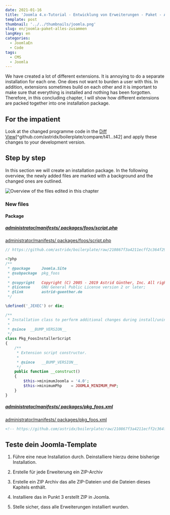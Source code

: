 ```yaml
---
date: 2021-01-16
title: 'Joomla 4.x-Tutorial - Entwicklung von Erweiterungen - Paket - Alle Erweiterungen in einer Installationsdatei'
template: post
thumbnail: '../../thumbnails/joomla.png'
slug: en/joomla-paket-alles-zusammen
langKey: en
categories:
  - JoomlaEn
  - Code
tags:
  - CMS
  - Joomla
---
```


We have created a lot of different extensions. It is annoying to do a separate installation for each one. One does not want to burden a user with this. In addition, extensions sometimes build on each other and it is important to make sure that everything is installed and nothing has been forgotten. Therefore, in this concluding chapter, I will show how different extensions are packed together into one installation package.

## For the impatient

Look at the changed programme code in the [Diff View](https://github.com/astridx/boilerplate/compare/t41...t42)[^github.com/astridx/boilerplate/compare/t41...t42] and apply these changes to your development version.

## Step by step

In this section we will create an installation package. In the following overview, the newly added files are marked with a background and the changed ones are outlined.

![Overview of the files edited in this chapter](/images/tree42.png)

### New files

#### Package

##### [administrator/manifests/ packages/foos/script.php](https://github.com/astridx/boilerplate/blob/210867f3a4211ecff2c364f292bc4250cd75bc71/src/administrator/manifests/packages/foos/script.php)

[administrator/manifests/ packages/foos/script.php](https://github.com/astridx/boilerplate/blob/210867f3a4211ecff2c364f292bc4250cd75bc71/src/administrator/manifests/packages/foos/script.php)

```php
// https://github.com/astridx/boilerplate/raw/210867f3a4211ecff2c364f292bc4250cd75bc71/src/administrator/manifests/packages/foos/script.php

<?php
/**
 * @package     Joomla.Site
 * @subpackage  pkg_foos
 *
 * @copyright   Copyright (C) 2005 - 2019 Astrid Günther, Inc. All rights reserved.
 * @license     GNU General Public License version 2 or later;
 * @link        astrid-guenther.de
 */

\defined('_JEXEC') or die;

/**
 * Installation class to perform additional changes during install/uninstall/update
 *
 * @since  __BUMP_VERSION__
 */
class Pkg_FoosInstallerScript
{
	/**
	 * Extension script constructor.
	 *
	 * @since   __BUMP_VERSION__
	 */
	public function __construct()
	{
		$this->minimumJoomla = '4.0';
		$this->minimumPhp    = JOOMLA_MINIMUM_PHP;
	}
}

```

##### [administrator/manifests/ packages/pkg_foos.xml](https://github.com/astridx/boilerplate/blob/210867f3a4211ecff2c364f292bc4250cd75bc71/src/administrator/manifests/packages/pkg_foos.xml)

[administrator/manifests/ packages/pkg_foos.xml](https://github.com/astridx/boilerplate/blob/210867f3a4211ecff2c364f292bc4250cd75bc71/src/administrator/manifests/packages/pkg_foos.xml)

```XML
<!-- https://github.com/astridx/boilerplate/raw/210867f3a4211ecff2c364f292bc4250cd75bc71/src/administrator/manifests/packages/pkg_foos.xml -->

```

## Teste dein Joomla-Template

1. Führe eine neue Installation durch. Deinstalliere hierzu deine bisherige Installation.

2. Erstelle für jede Erweiterung ein ZIP-Archiv

3. Erstelle ein ZIP Archiv das alle ZIP-Dateien und die Dateien dieses Kapitels enthält.

4. Installiere das in Punkt 3 erstellt ZIP in Joomla.

5. Stelle sicher, dass alle Erweiterungen installiert wurden.
